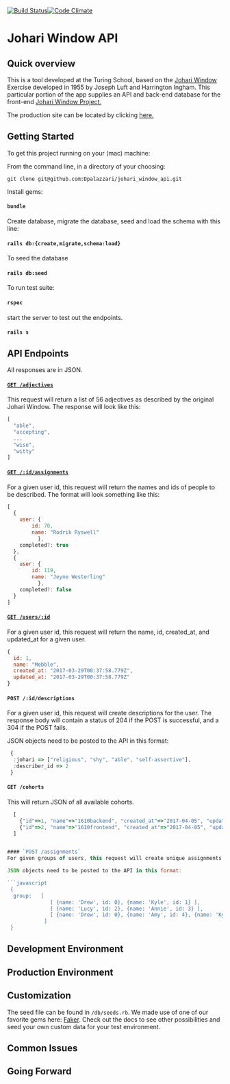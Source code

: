 [![Build Status](https://travis-ci.org/Dpalazzari/johari_window_api.svg?branch=master)](https://travis-ci.org/Dpalazzari/johari_window_api)[![Code Climate](https://codeclimate.com/github/Dpalazzari/johari_window_api/badges/gpa.svg)](https://codeclimate.com/github/Dpalazzari/johari_window_api)

# Johari Window API

## Quick overview
This is a tool developed at the Turing School, based on the [Johari Window](https://en.wikipedia.org/wiki/Johari_window) Exercise developed in 1955 by Joseph Luft and Harrington Ingham. This particular portion of the app supplies an API and back-end database for the front-end [Johari Window Project.](https://github.com/lucyconklin/johari-window)

The production site can be located by clicking [here.](https://johariwindowapi.herokuapp.com/)

## Getting Started

To get this project running on your (mac) machine:

From the command line, in a directory of your choosing:

```
git clone git@github.com:Dpalazzari/johari_window_api.git
```

Install gems:

#### `bundle`

Create database, migrate the database, seed and load the schema with this line:

#### `rails db:{create,migrate,schema:load}`

To seed the database

#### `rails db:seed`

To run test suite:

#### `rspec`

start the server to test out the endpoints.

#### `rails s`

## API Endpoints
All responses are in JSON.

#### [`GET /adjectives`](http://johariwindowapi.herokuapp.com/api/v1/adjectives)
This request will return a list of 56 adjectives as described by the original Johari Window. The response will look like this:
```javascript
[
  "able",
  "accepting",
  ...
  "wise",
  "witty"
]
```
#### [`GET /:id/assignments`](http://johariwindowapi.herokuapp.com/api/v1/users/1/assignments)
For a given user id, this request will return the names and ids of people to be described. The format will look something like this:
```javascript
[
  {
    user: {
        id: 70,
        name: "Rodrik Ryswell"
          },
    completed?: true
  },
  {
    user: {
        id: 119,
        name: "Jeyne Westerling"
          },
    completed?: false
  }
]
```

#### [`GET /users/:id`](http://johariwindowapi.herokuapp.com/api/v1/users/1)
For a given user id, this request will return the name, id, created_at, and updated_at for a given user. 

```javascript
{
  id: 1,
  name: "Mebble",
  created_at: "2017-03-29T00:37:58.779Z",
  updated_at: "2017-03-29T00:37:58.779Z"
}
```

#### `POST /:id/descriptions`
For a given user id, this request will create descriptions for the user. The response body will contain a status of 204 if the POST is successful, and a 304 if the POST fails.

JSON objects need to be posted to the API in this format:

```javascript
 { 
  :johari => ["religious", "shy", "able", "self-assertive"], 
  :describer_id => 2
 }
```

#### `GET /cohorts`

This will return JSON of all available cohorts.

```javascript
  [
    {"id"=>1, "name"=>"1610backend", "created_at"=>"2017-04-05", "updated_at"=>"2017-04-05},
    {"id"=>2, "name"=>"1610frontend", "created_at"=>"2017-04-05", "updated_at"=>"2017-04-05}
  ]


#### `POST /assignments`
For given groups of users, this request will create unique assignments between each pair of users (as long as there is not an open assignment between them).

JSON objects need to be posted to the API in this format:

```javascript
 { 
  group:   [
              [ {name: 'Drew', id: 0}, {name: 'Kyle', id: 1} ],
              [ {name: 'Lucy', id: 2}, {name: 'Annie', id: 3} ],
              [ {name: 'Drew', id: 0}, {name: 'Amy', id: 4}, {name: 'Kyle', id: 1} ]
            ] 
 }
```

## Development Environment

## Production Environment

## Customization
The seed file can be found in `/db/seeds.rb`. We made use of one of our favorite gems here: [Faker](https://github.com/stympy/faker). Check out the docs to see other possibilities and seed your own custom data for your test environment.

## Common Issues

## Going Forward
